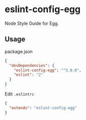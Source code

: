 # eslint-config-egg

Node Style Guide for Egg.

## Usage

package.json

```json
{
  "devDependencies": {
    "eslint-config-egg": "^3.0.0",
    "eslint": "2"
  }
}
```

Edit `.eslintrc`

```json
{
  "extends": "eslint-config-egg"
}
```
